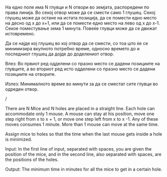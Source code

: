 На едно поле има N глувци и N отвори во земјата, распоредени по права линија. Во секој отвор може да се смести само 1 глушец. Секој глушец може да остане на истата позиција, да се помести едно место на десно од x до x+1, или да се помести едно место на лево од x до x-1. Секое поместување зема 1 минута. Повеќе глувци може да се движат истовремено.

Да се најде кој глушец во кој отвор да се смести, со тоа што ќе се минимизира вкупното потребно време, односно времето до и последниот глушец да дојде до доделениот отвор.

Влез: Во првиот ред одделени со празно место се дадени позициите на глувците, а во вториот ред исто одделени со празно место се дадени позициите на отворите.

Излез: Минималното време во минути за да се сместат сите глувци во одреден отвор.

/

There are N Mice and N holes are placed in a straight line. Each hole can accommodate only 1 mouse. A mouse can stay at his position, move one step right from x to x + 1, or move one step left from x to x -1. Any of these moves consumes 1 minute. More than 1 mouse can move at the same time.

Assign mice to holes so that the time when the last mouse gets inside a hole is minimized.

Input: In the first line of input, separated with spaces, you are given the position of the mice, and in the second line, also separated with spaces, are the positions of the holes.

Output: The minimum time in minutes for all the mice to get in a certain hole.
